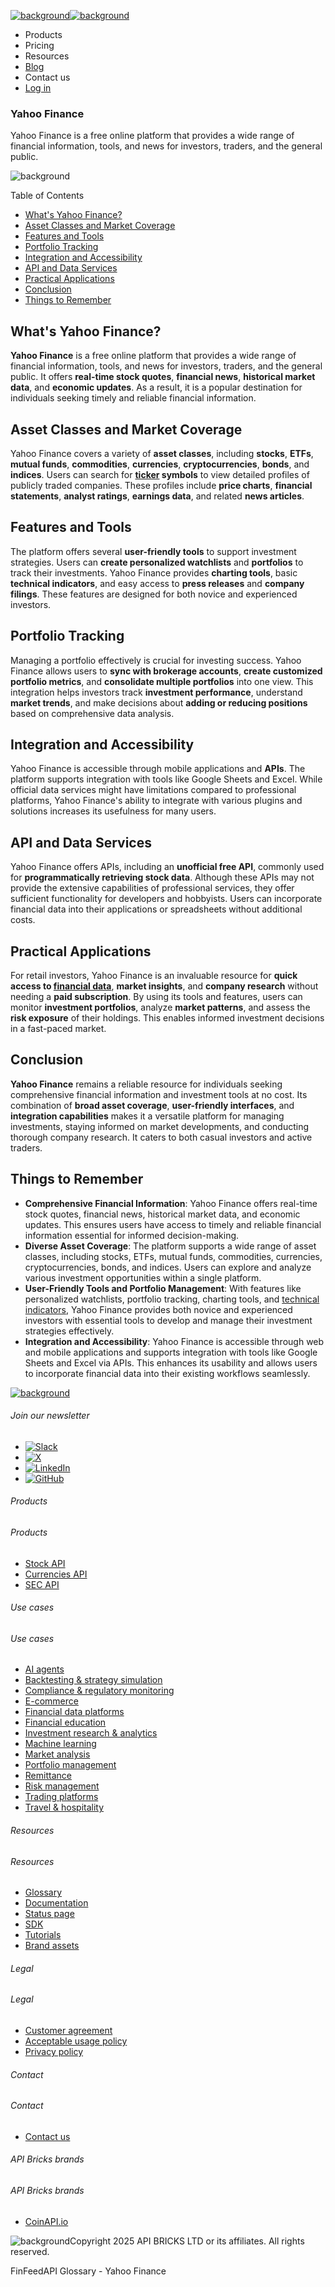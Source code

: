 [![background](/_next/image?url=https%3A%2F%2Fcdn.sanity.io%2Fimages%2Fxpx4czto%2Fproduction%2Fc9a795fc7fb3558997d636211a44e71eb59288f0-773x184.png&w=1920&q=75)![background](https://cdn.sanity.io/images/xpx4czto/production/875913d8710b3054c19fad19673dc5592614265e-773x184.svg)](/)

* Products
* Pricing
* Resources
* [Blog](/blog)
* Contact us
* [Log in](https://console.finfeedapi.com/?link=/apikeys/create)

### Yahoo Finance

Yahoo Finance is a free online platform that provides a wide range of financial information, tools, and news for investors, traders, and the general public.

![background](https://cdn.sanity.io/images/xpx4czto/production/999c709b2777af013884c6e2623e9aa699585a06-429x429.svg)

Table of Contents

* [What's Yahoo Finance?](#link-9463d7cb3f0c)
* [Asset Classes and Market Coverage](#link-42b9382076a6)
* [Features and Tools](#link-f89cd382453f)
* [Portfolio Tracking](#link-5dfe61f24c47)
* [Integration and Accessibility](#link-361fe81354a3)
* [API and Data Services](#link-752d0ca38c90)
* [Practical Applications](#link-90513634741a)
* [Conclusion](#link-f865727d9c51)
* [Things to Remember](#link-533cb094ecf1)

What's Yahoo Finance?
---------------------

**Yahoo Finance** is a free online platform that provides a wide range of financial information, tools, and news for investors, traders, and the general public. It offers **real-time stock quotes**, **financial news**, **historical market data**, and **economic updates**. As a result, it is a popular destination for individuals seeking timely and reliable financial information.

Asset Classes and Market Coverage
---------------------------------

Yahoo Finance covers a variety of **asset classes**, including **stocks**, **ETFs**, **mutual funds**, **commodities**, **currencies**, **cryptocurrencies**, **bonds**, and **indices**. Users can search for **[ticker](https://www.finfeedapi.com/learn/glossary/ticker) symbols** to view detailed profiles of publicly traded companies. These profiles include **price charts**, **financial statements**, **analyst ratings**, **earnings data**, and related **news articles**.

Features and Tools
------------------

The platform offers several **user-friendly tools** to support investment strategies. Users can **create personalized watchlists** and **portfolios** to track their investments. Yahoo Finance provides **charting tools**, basic **technical indicators**, and easy access to **press releases** and **company filings**. These features are designed for both novice and experienced investors.

Portfolio Tracking
------------------

Managing a portfolio effectively is crucial for investing success. Yahoo Finance allows users to **sync with brokerage accounts**, **create customized portfolio metrics**, and **consolidate multiple portfolios** into one view. This integration helps investors track **investment performance**, understand **market trends**, and make decisions about **adding or reducing positions** based on comprehensive data analysis.

Integration and Accessibility
-----------------------------

Yahoo Finance is accessible through mobile applications and **APIs**. The platform supports integration with tools like Google Sheets and Excel. While official data services might have limitations compared to professional platforms, Yahoo Finance's ability to integrate with various plugins and solutions increases its usefulness for many users.

API and Data Services
---------------------

Yahoo Finance offers APIs, including an **unofficial free API**, commonly used for **programmatically retrieving stock data**. Although these APIs may not provide the extensive capabilities of professional services, they offer sufficient functionality for developers and hobbyists. Users can incorporate financial data into their applications or spreadsheets without additional costs.

Practical Applications
----------------------

For retail investors, Yahoo Finance is an invaluable resource for **quick access to [financial data](https://www.finfeedapi.com/blog/financial-data-for-analysts)**, **market insights**, and **company research** without needing a **paid subscription**. By using its tools and features, users can monitor **investment portfolios**, analyze **market patterns**, and assess the **risk exposure** of their holdings. This enables informed investment decisions in a fast-paced market.

Conclusion
----------

**Yahoo Finance** remains a reliable resource for individuals seeking comprehensive financial information and investment tools at no cost. Its combination of **broad asset coverage**, **user-friendly interfaces**, and **integration capabilities** makes it a versatile platform for managing investments, staying informed on market developments, and conducting thorough company research. It caters to both casual investors and active traders.

Things to Remember
------------------

* **Comprehensive Financial Information**: Yahoo Finance offers real-time stock quotes, financial news, historical market data, and economic updates. This ensures users have access to timely and reliable financial information essential for informed decision-making.
* **Diverse Asset Coverage**: The platform supports a wide range of asset classes, including stocks, ETFs, mutual funds, commodities, currencies, cryptocurrencies, bonds, and indices. Users can explore and analyze various investment opportunities within a single platform.
* **User-Friendly Tools and Portfolio Management**: With features like personalized watchlists, portfolio tracking, charting tools, and [technical indicators](https://www.finfeedapi.com/learn/glossary/technical-indicators), Yahoo Finance provides both novice and experienced investors with essential tools to develop and manage their investment strategies effectively.
* **Integration and Accessibility**: Yahoo Finance is accessible through web and mobile applications and supports integration with tools like Google Sheets and Excel via APIs. This enhances its usability and allows users to incorporate financial data into their existing workflows seamlessly.

[![background](https://cdn.sanity.io/images/xpx4czto/production/8a2788aebc71f7f5dce82eb1b7a5e5cec9a64838-773x184.svg)](/)

###### Join our newsletter

* [![Slack](https://cdn.sanity.io/images/xpx4czto/production/26371f7c1474b3ce9e67c32e006a140ddd704b95-512x512.svg)](https://finfeedapi.slack.com/x-p8539721774929-8529109118914-8531038476964/messages/C08FVM7P68H)
* [![X](/_next/image?url=https%3A%2F%2Fcdn.sanity.io%2Fimages%2Fxpx4czto%2Fproduction%2F0aa41878d0ceb77292d9f847b2f4e21d688460c1-2400x2453.png&w=64&q=75)](https://x.com/FinFeedAPI "Follow FinFeedAPI on X")
* [![LinkedIn](/_next/image?url=https%3A%2F%2Fcdn.sanity.io%2Fimages%2Fxpx4czto%2Fproduction%2Fb9ce6f119974543779bbcad7563e234be8edd900-840x779.png&w=64&q=75)](https://www.linkedin.com/company/finfeedapi/?viewAsMember=true "Join FinFeedAPI on LinkedIn")
* [![GitHub](https://cdn.sanity.io/images/xpx4czto/production/f202b6faccfd5cc46299b976c2635fee60b55aa0-98x96.svg)](https://github.com/api-bricks/api-bricks-sdk/tree/master/finfeedapi)

###### Products

###### Products

* [Stock API](/products/stock-api)
* [Currencies API](/products/currencies-api)
* [SEC API](/products/sec-api)

###### Use cases

###### Use cases

* [AI agents](/use-case/ai-agents)
* [Backtesting & strategy simulation](/use-case/backtesting-strategy-simulation)
* [Compliance & regulatory monitoring](/use-case/compliance-regulatory-monitoring)
* [E-commerce](/use-case/e-commerce)
* [Financial data platforms](/use-case/financial-data-platforms)
* [Financial education](/use-case/education-platforms)
* [Investment research & analytics](/use-case/investment-research-analytics)
* [Machine learning](/use-case/machine-learning)
* [Market analysis](/use-case/market-analysis)
* [Portfolio management](/use-case/portfolio-management)
* [Remittance](/use-case/remittance)
* [Risk management](/use-case/risk-management)
* [Trading platforms](/use-case/trading-platforms)
* [Travel & hospitality](/use-case/travel-hospitality)

###### Resources

###### Resources

* [Glossary](/learn/glossary)
* [Documentation](https://docs.finfeedapi.com/)
* [Status page](https://status.finfeedapi.com/)
* [SDK](https://github.com/api-bricks/api-bricks-sdk/tree/master/finfeedapi)
* [Tutorials](https://github.com/api-bricks/api-bricks-sdk/tree/master/finfeedapi/sec-api-rest/tutorials)
* [Brand assets](https://brandfetch.com/finfeedapi.com)

###### Legal

###### Legal

* [Customer agreement](/legal#link-479af90ac5b8)
* [Acceptable usage policy](/legal#link-469068dc1416)
* [Privacy policy](/legal#link-192d9f962f94)

###### Contact

###### Contact

* [Contact us](/contact-us)

###### API Bricks brands

###### API Bricks brands

* [CoinAPI.io](https://www.coinapi.io/?utm_source=finfeedapi&utm_medium=referral&utm_campaign=finfeedapi_footer)

![background](https://cdn.sanity.io/images/xpx4czto/production/33a64ee50c88a79ba86cc35ba36e9eb13987bbe7-152x184.svg)Copyright 2025 API BRICKS LTD or its affiliates. All rights reserved.

FinFeedAPI Glossary - Yahoo Finance